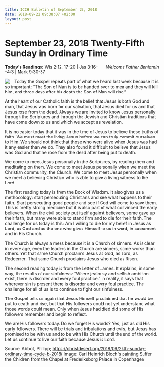 ```yaml
---
title: ICCH Bulletin of September 23, 2018
date: 2018-09-22 09:38:07 +02:00
layout: post
---
```


# September 23, 2018 Twenty-Fifth Sunday in Ordinary Time
<span style="float: right"><em>Welcome Father Benjamin</em></span>
**Today's Readings:** Wis 2:12, 17-20 | Jas 3:16--4:3 | Mark 9:30-37


<img style="float: left; margin-right: 1em;" src="https://upload.wikimedia.org/wikipedia/commons/4/44/Carl_Heinrich_Bloch_-_Suffer_the_Children.jpg">

Today the Gospel repeats part of what we heard last week because it is so important:  “The Son of Man is to be handed over to men and they will kill him, and three days after his death the Son of Man will rise.”

At the heart of our Catholic faith is the belief that Jesus is both God and man, that Jesus was born for our salvation, that Jesus died for us and that Jesus rose from the dead.  Always we are invited to know Jesus personally through the Scriptures and through the Jewish and Christian traditions that have come down to us and which we accept as revelation.

It is no easier today that it was in the time of Jesus to believe these truths of faith.  We must meet the living Jesus before we can truly commit ourselves to Him.  We should not think that those who were alive when Jesus was had it any easier than we do.  They also found it difficult to believe that Jesus was God and that he rose from the dead after being put to death.

We come to meet Jesus personally in the Scriptures, by reading them and meditating on them.  We come to meet Jesus personally when we meet the Christian community, the Church.  We come to meet Jesus personally when we meet a believing Christian who is able to give a living witness to the Lord.

The first reading today is from the Book of Wisdom.  It also gives us a methodology:  start persecuting Christians and see what happens to their faith.  Start persecuting good people and see if God will come to save them.  This is pretty strong medicine but it is also part of what convinced the early believers.  When the civil society put itself against believers, some gave up their faith, but many were able to stand firm and to die for their faith.  The challenge for us today is this:  Am I willing to die for my belief in Jesus as Lord, as God and as the one who gives Himself to us in word, in sacrament and in His Church.

The Church is always a mess because it is a Church of sinners.  As is clear in every age, even the leaders in the Church are sinners, some worse than others.  Yet that same Church proclaims Jesus as God, as Lord, as Redeemer.  That same Church proclaims Jesus who died as Risen.

The second reading today is from the Letter of James.  It explains, in some way, the results of our sinfulness:  “Where jealousy and selfish ambition exist, there is disorder and every foul practice.”  In reality, it says that wherever sin is present there is disorder and every foul practice.  The challenge for all of us is to continue to fight our sinfulness.

The Gospel tells us again that Jesus Himself proclaimed that he would be put to death and rise, but that His followers could not yet understand what those words could mean.  Only when Jesus had died did some of His followers remember and begin to reflect.

We are His followers today.  Do we forget His words?  Yes, just as did His early followers.  There will be trials and tribulations and evils, but Jesus has promised to be with us and to be with His Church until the end of the world.  Let us continue to live our faith because Jesus is Lord.

Source: Abbot, Philipp; https://christdesert.org/2018/09/25th-sunday-ordinary-time-cycle-b-2018/
Image: Carl Heinrich Bloch's painting Suffer the Children from the Chapel at Frederiksborg Palace in Copenhagen




